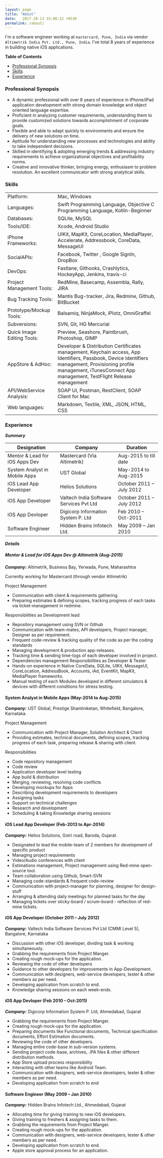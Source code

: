 ```yaml
---
layout: page
title: "About"
date:   2017-10-13 15:06:22 +0530
permalink: /about/
---
```


I'm a software engineer working at `mastercard, Pune, India` via vendor `Altimetrik India Pvt. Ltd., Pune, India`.
I've total 8 years of experience in building native iOS applications.

<!-- START doctoc generated TOC please keep comment here to allow auto update -->
<!-- DON'T EDIT THIS SECTION, INSTEAD RE-RUN doctoc TO UPDATE -->
**Table of Contents**

- [Professional Synopsis](#professional-synopsis)
- [Skills](#skills)
- [Experience](#experience)

<!-- END doctoc generated TOC please keep comment here to allow auto update -->

### Professional Synopsis

* A dynamic professional with over 8 years of experience in iPhone/iPad application development with strong domain knowledge and object oriented language expertise.
* Proficient in analyzing customer requirements, understanding them to provide customized solutions towards accomplishment of corporate goals.
* Flexible and able to adapt quickly to environments and ensure the delivery of new solutions on time.
* Aptitude for understanding new processes and technologies and ability to take independent decisions. 
* Skilled in identifying & adopting emerging trends & addressing industry requirements to achieve organizational objectives and profitability norms.
* Creative and innovative thinker, bringing energy, enthusiasm to problem resolution. An excellent communicator with strong analytical skills.

### Skills

<table>
	<tr>
		<td>Platform:</td>
		<td>Mac, Windows </td>
	</tr><tr>
		<td>Languages:</td>
		<td>Swift Programming Language, Objective C Programming Language, Kotlin-Beginner</td>
	</tr><tr>
		<td>Databases:</td>
		<td>SQLite, MySQL</td>
	</tr><tr>
		<td>Tools/IDE:</td>
		<td>Xcode, Android Studio</td>
	</tr><tr>
		<td>iPhone Frameworks:</td>
		<td>UIKit, MapKit, CoreLocation, MediaPlayer, Accelerate, Addressbook, CoreData, MessageUI</td>
	</tr><tr>
		<td>SocialAPIs:</td>
		<td>Facebook, Twitter , Google SignIn, DropBox</td>
	</tr><tr>
		<td>DevOps:</td>
		<td>Fastlane, Githooks, Crashlytics, HockeyApp, Jenkins, travis-ci</td>
	</tr><tr>
		<td>Project Management Tools:</td>
		<td>RedMine, Basecamp, Assembla, Rally, JIRA</td>
	</tr><tr>
		<td>Bug Tracking Tools:</td>
		<td>Mantis Bug-tracker, Jira, Redmine, Github, BitBucket</td>
	</tr><tr>
		<td>Prototype/Mockup Tools:</td>
		<td>Balsamiq, NinjaMock, iPlotz, OmniGraffel</td>
	</tr><tr>
		<td>Subversions:</td>
		<td>SVN, Git, HG Mercurial</td>
	</tr><tr>
		<td>Quick Image Editing Tools:</td>
		<td>Preview, Seashore, Paintbrush, Photoshop, GIMP</td>
	</tr><tr>
		<td>AppStore &amp; AdHoc:</td>
		<td>Developer &amp; Distribution Certificates management, Keychain access, App Identifiers, Passbook, Device Identifiers management, Provisioning profile management, iTunesConnect App management, TestFlight Release management</td>
	</tr><tr>
		<td>API/WebService Analysis:</td>
		<td>SOAP UI, Postman, RestClient, SOAP Client for Mac</td>
	</tr><tr>
		<td>Web languages:</td>
		<td>Markdown, Textile, XML, JSON, HTML, CSS</td>
	</tr>
</table>

### Experience

***Summary***

| Designation | Company | Duration |
|-------------|---------|----------|
| Mentor & Lead for iOS Apps Dev | Mastercard (Via Altimetrik) | Aug-2015 to till date |
| System Analyst in Mobile Apps | UST Global | May-2014 to Aug-2015 |
| iOS Lead App Developer | Helios Solutions | October 2011 – July 2012 |
| iOS App Developer | Valtech India Software Services Pvt Ltd | October 2011 – July 2012 |
| iOS App Devloper | Digicorp Information System P. Ltd | Feb 2010 – Oct-2011 |
| Software Engineer | Hidden Brains Infotech Ltd. | May 2009 – Jan 2010 |

***Details***

##### Mentor & Lead for iOS Apps Dev @ Altimetrik (Aug-2015)

***Company:*** Altimetrik, Business Bay, Yerwada, Pune, Maharashtra

Currently working for Mastercard (through vendor Altimetrik)

Project Management

* Communication with client & requirements gathering.
* Preparing estimates & defining scopes, tracking progress of each tasks via ticket-management in redmine.

Responsibilities as Development lead

* Repository management using SVN or Github
* Communication with team-mates, API developers, Project manager, Designer as per requirement.
* Frequent code-review & tracking quality of the code as per the coding standards
* Managing development & production app-releases.
* Tracking time & sending time-logs of each developer involved in project.
* Dependencies management
Responsibilities as Developer & Tester
* Hands-on experience in Native CoreData, SQLite, UIKit, MessageUI, CoreLocation, AddressBook, Accounts, iAd, EventKit, MapKit, MediaPlayer frameworks.
* Manual testing of each Modules developed in different simulators & devices with different conditions for stress testing.

#### System Analyst in Mobile Apps (May-2014 to Aug-2015)

***Company:*** UST Global, Prestige Shantiniketan, Whitefield, Bangalore, Karnataka.

Project Management

* Communication with Project Manager, Solution Architect & Client
* Providing estimates, technical documents, defining scopes, tracking progress of each task, preparing release & sharing with client.

Responsibilities

* Code repository management
* Code review
* Application developer level testing
* App build & distribution
* Merging, reviewing, resolving code conflicts
* Developing mockups for Apps
* Describing development requirements to developers
* Assigning tasks
* Support on technical challenges
* Research and development
* Scheduling & taking Knowledge sharing sessions

#### iOS Lead App Developer (Feb-2013 to Apr-2014)

***Company:*** Helios Solutions, Gotri road, Baroda, Gujarat.

* Designated to lead the mobile-team of 2 members for development of specific product
* Managing project requirements
* Video/Audio conferences with client
* Estimations management, Project management using Red-mine open-source tool.
* Team collaboration using Github, Smart-SVN
* Managing code-standards & frequent code-review
* Communication with project-manager for planning, designer for design-stuff
* Arranging & attending daily meetings for planned tasks for the day
* Managing tickets over sticky-board / scrum-board - reflection of red-mine tickets.

#### iOS App Developer (October 2011 – July 2012)

***Company:*** Valtech India Software Services Pvt Ltd (CMMI Level 5), Bangalore, Karnataka

* Discussion with other iOS developer, dividing task & working simultaneously.
* Grabbing the requirements from Project Manger.
* Creating rough mock-ups for the application.
* Reviewing the code of other developers
* Guidance to other developers for improvements in App-Development.
* Communication with designers, web-service developers, tester & other members as per need.
* Developing application from scratch to end.
* Knowledge sharing sessions on each week-ends.

#### iOS App Devloper (Feb 2010 – Oct-2011)

***Company:*** Digicorp Information System P. Ltd, Ahmedabad, Gujarat

* Grabbing the requirements from Project Manger.
* Creating rough mock-ups for the application.
* Preparing documents like Functional documents, Technical specification documents, Effort Estimation documents.
* Reviewing the code of other developers.
* Managing entire code-base in sub-version systems.
* Sending project code-base, archives, .iPA files & other different distribution methods.
* App Store upload process responsibility
* Interacting with other teams like Android Team.
* Communication with designers, web-service developers, tester & other members as per need.
* Developing application from scratch to end
     
#### Software Engineer (May 2009 – Jan 2010)

***Company:*** Hidden Brains Infotech Ltd., Ahmedabad, Gujarat

* Allocating time for giving training to new iOS developers.
* Giving training to freshers & assigning tasks to them.
* Grabbing the requirements from Project Manger.
* Creating rough mock-ups for the application.
* Communication with designers, web-service developers, tester & other members as per need.
* Developing application from scratch to end.
* Apple store approval process for an application.


